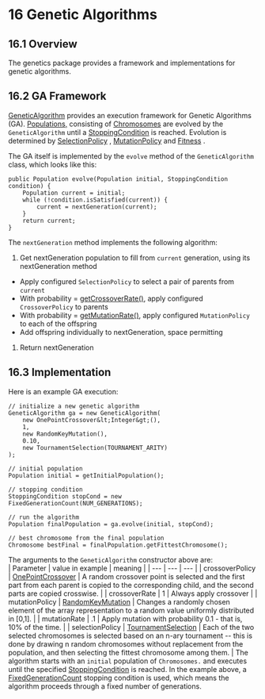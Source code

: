 # 16 Genetic Algorithms
## 16.1 Overview
The genetics package provides a framework and implementations for
genetic algorithms.


## 16.2 GA Framework
[      GeneticAlgorithm](../apidocs/org/hipparchus/genetics/GeneticAlgorithm.html)
provides an execution framework for Genetic Algorithms (GA).
[      Populations,](../apidocs/org/hipparchus/genetics/Population.html)
consisting of [      Chromosomes](../apidocs/org/hipparchus/genetics/Chromosome.html)
are evolved by the `GeneticAlgorithm` until a
[      StoppingCondition](../apidocs/org/hipparchus/genetics/StoppingCondition.html)
is reached. Evolution is determined by [      SelectionPolicy](../apidocs/org/hipparchus/genetics/SelectionPolicy.html)
, [      MutationPolicy](../apidocs/org/hipparchus/genetics/MutationPolicy.html)
and [      Fitness](../apidocs/org/hipparchus/genetics/Fitness.html)
.

The GA itself is implemented by the `evolve` method of the
`GeneticAlgorithm` class,
which looks like this:

    public Population evolve(Population initial, StoppingCondition condition) {
        Population current = initial;
        while (!condition.isSatisfied(current)) {
            current = nextGeneration(current);
        }
        return current;
    }
The `nextGeneration` method implements the following algorithm:
1. Get nextGeneration population to fill from `current` generation, using its nextGeneration method
* Apply configured `SelectionPolicy` to select a pair of parents from `current`
* With probability = [ getCrossoverRate()](../apidocs/org/hipparchus/genetics/GeneticAlgorithm.html#getCrossoverRate()), apply configured `CrossoverPolicy` to parents
* With probability = [ getMutationRate()](../apidocs/org/hipparchus/genetics/GeneticAlgorithm.html#getMutationRate()), apply configured `MutationPolicy` to each of the offspring
* Add offspring individually to nextGeneration, space permitting
1. Return nextGeneration



## 16.3 Implementation
Here is an example GA execution:

    // initialize a new genetic algorithm
    GeneticAlgorithm ga = new GeneticAlgorithm(
        new OnePointCrossover&lt;Integer&gt;(),
        1,
        new RandomKeyMutation(),
        0.10,
        new TournamentSelection(TOURNAMENT_ARITY)
    );
            
    // initial population
    Population initial = getInitialPopulation();
            
    // stopping condition
    StoppingCondition stopCond = new FixedGenerationCount(NUM_GENERATIONS);
            
    // run the algorithm
    Population finalPopulation = ga.evolve(initial, stopCond);
            
    // best chromosome from the final population
    Chromosome bestFinal = finalPopulation.getFittestChromosome();
The arguments to the `GeneticAlgorithm` constructor above are: <br/>
| Parameter | value in example | meaning |
| --- | --- | --- |
| crossoverPolicy | [OnePointCrossover](../apidocs/org/hipparchus/genetics/OnePointCrossover.html) | A random crossover point is selected and the first part from each parent is copied to the corresponding child, and the second parts are copied crosswise. |
| crossoverRate | 1 | Always apply crossover |
| mutationPolicy | [RandomKeyMutation](../apidocs/org/hipparchus/genetics/RandomKeyMutation.html) | Changes a randomly chosen element of the array representation to a random value uniformly distributed in [0,1]. |
| mutationRate | .1 | Apply mutation with probability 0.1 - that is, 10% of the time. |
| selectionPolicy | [TournamentSelection](../apidocs/org/hipparchus/genetics/TournamentSelection.html) | Each of the two selected chromosomes is selected based on an n-ary tournament -- this is done by drawing n random chromosomes without replacement from the population, and then selecting the fittest chromosome among them. |
The algorithm starts with an `initial` population of `Chromosomes.` and executes until
the specified [StoppingCondition](../apidocs/org/hipparchus/genetics/StoppingCondition.html)
is reached.  In the example above, a
[FixedGenerationCount](../apidocs/org/hipparchus/genetics/FixedGenerationCount.html)
stopping condition is used, which means the algorithm proceeds through a fixed number of generations.


